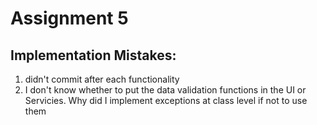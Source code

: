 # Assignment 5

## Implementation Mistakes:

1. didn't commit after each functionality
2. I don't know whether to put the data validation functions in the UI or Servicies. Why did I implement exceptions at class level if not to use them